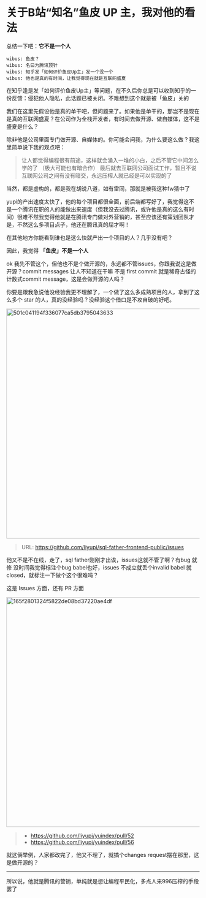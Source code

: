 # 关于B站“知名”鱼皮 UP 主，我对他的看法

总结一下吧：**它不是一个人**

```
wibus: 鱼皮？
wibus: 名曰为腾讯顶针
wibus: 知乎发「如何评价鱼皮Up主」发一个没一个
wibus: 他也是真的有时间，让我觉得现在就是互联网盛夏
```

在知乎逢是发「如何评价鱼皮Up主」等问题，在不久后你总是可以收到知乎的一份反馈：侵犯他人隐私，此话题已被关闭。不难想到这个就是被「鱼皮」关的

我们在这里先假设他是真的单干吧，但问题来了。如果他是单干的，那岂不是现在是真的互联网盛夏？在公司作为全栈开发者，有时间去做开源、做自媒体，这不是盛夏是什么？

除非他是公司里面专门做开源、自媒体的。你可能会问我，为什么要这么做？我这里简单说下我的观点吧：

> 让人都觉得编程很有前途，这样就会涌入一堆的小白，之后不管它中间怎么学的了 （极大可能也有暗合作） 最后就去互联网公司面试工作，暂且不说互联网公司之间有没有暗交，永远压榨人就已经是可以实现的了

当然，都是虚构的，都是我在胡说八道，如有雷同，那就是被我这种fw猜中了

yupi的产出速度太快了，他的每个项目都很全面，前后端都写好了，我觉得这不是一个腾讯在职的人的能做出来速度（但我没去过腾讯，或许他是真的这么有时间）很难不然我觉得他就是在腾讯专门做对外营销的，甚至应该还有策划团队才是，不然这么多项目点子，他还在腾讯真的屈才啊！

在其他地方你能看到谁也是这么快就产出一个项目的人？几乎没有吧？

因此，我觉得 **「鱼皮」不是一个人**

ok 我先不管这个，但他也不是个做开源的，永远都不管issues，你跟我说这是做开源？commit messages 让人不知道在干嘛 不是 first commit 就是稀奇古怪的计数式commit message，这是会做开源的人吗？

你要是跟我急说他没经验我更不理解了，一个做了这么多成熟项目的人，拿到了这么多个 star 的人，真的没经验吗？没经验这个借口是不攻自破的好吧。

<img width="600" alt="501c041194f336077ca5db3795043633" src="https://user-images.githubusercontent.com/62133302/200162226-a51c4229-307e-40a5-945e-aab141ca86c7.png">

> URL: https://github.com/liyupi/sql-father-frontend-public/issues

他又不是不在线，走了，sql father刚刚才出诶，issues这就不管了啊？有bug 就修 没时间我觉得标注个bug babel也好，issues 不成立就丢个invalid babel 就 closed，就标注一下做个这个很难吗？

这是 Issues 方面，还有 PR 方面

<img width="600" alt="165f2801324f5822de08bd37220ae4df" src="https://user-images.githubusercontent.com/62133302/200162297-9437d190-7eb2-40cf-b56f-14e2705f016a.png">

> - https://github.com/liyupi/yuindex/pull/52
> - https://github.com/liyupi/yuindex/pull/56

就这俩举例，人家都改完了，他又不理了，就搞个changes request摆在那里，这是做开源的？

---

所以说，他就是腾讯的营销，单纯就是想让编程平民化，多点人来996压榨的手段罢了
